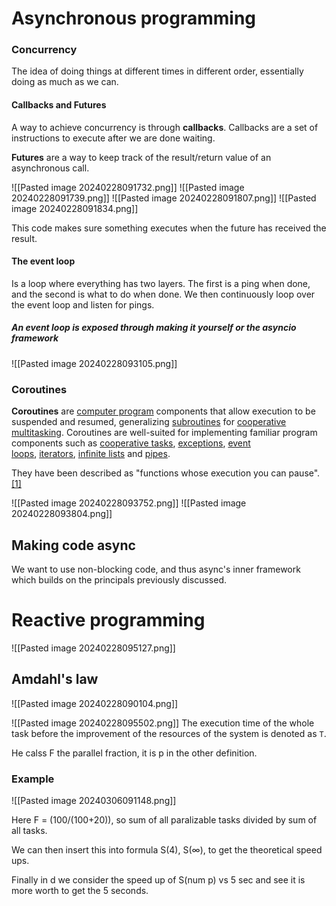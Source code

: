 
# Asynchronous programming

### Concurrency
The idea of doing things at different times in different order, essentially doing as much as we can.

#### Callbacks and Futures

A way to achieve concurrency is through __callbacks__.
Callbacks are a set of instructions to execute after we are done waiting.

__Futures__ are a way to keep track of the result/return value of an asynchronous call.

![[Pasted image 20240228091732.png]]
![[Pasted image 20240228091739.png]]
![[Pasted image 20240228091807.png]]
![[Pasted image 20240228091834.png]]

This code makes sure something executes when the future has received the result.

#### The event loop

Is a loop where everything has two layers.
The first is a ping when done, and the second is what to do when done.
We then continuously loop over the event loop and listen for pings.

##### An event loop is exposed through making it yourself or the asyncio framework

![[Pasted image 20240228093105.png]]

### Coroutines

**Coroutines** are [computer program](https://en.wikipedia.org/wiki/Computer_program "Computer program") components that allow execution to be suspended and resumed, generalizing [subroutines](https://en.wikipedia.org/wiki/Subroutine "Subroutine") for [cooperative multitasking](https://en.wikipedia.org/wiki/Non-preemptive_multitasking "Non-preemptive multitasking"). Coroutines are well-suited for implementing familiar program components such as [cooperative tasks](https://en.wikipedia.org/wiki/Cooperative_multitasking "Cooperative multitasking"), [exceptions](https://en.wikipedia.org/wiki/Exception_handling "Exception handling"), [event loops](https://en.wikipedia.org/wiki/Event_loop "Event loop"), [iterators](https://en.wikipedia.org/wiki/Iterator "Iterator"), [infinite lists](https://en.wikipedia.org/wiki/Lazy_evaluation "Lazy evaluation") and [pipes](https://en.wikipedia.org/wiki/Pipeline_(software) "Pipeline (software)").

They have been described as "functions whose execution you can pause".[[1]](https://en.wikipedia.org/wiki/Coroutine#cite_note-1)

![[Pasted image 20240228093752.png]]
![[Pasted image 20240228093804.png]]

## Making code async

We want to use non-blocking code, and thus async's inner framework which builds on the principals previously discussed.

# Reactive programming

![[Pasted image 20240228095127.png]]


## Amdahl's law


![[Pasted image 20240228090104.png]]

![[Pasted image 20240228095502.png]]
The execution time of the whole task before the improvement of the resources of the system is denoted as `T`.


He calss F the parallel fraction, it is p in the other definition.

### Example


![[Pasted image 20240306091148.png]]


Here F = (100/(100+20)), so sum of all paralizable tasks divided by sum of all tasks.

We can then insert this into formula S(4), S($\infty$), to get the theoretical speed ups.

Finally in d we consider the speed up of S(num p) vs 5 sec and see it is more worth to get the 5 seconds.


